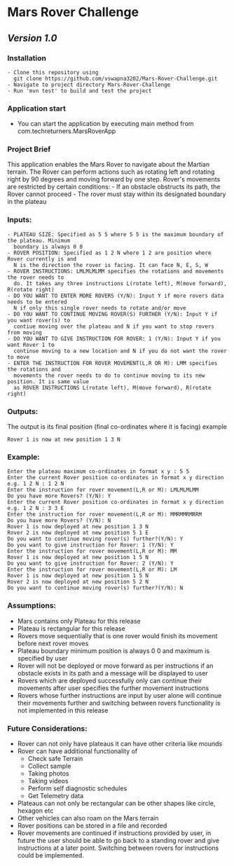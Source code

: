 # **Mars Rover Challenge** 
## ***Version 1.0*** 

### **Installation**
```
- Clone this repository using
  git clone https://github.com/vswapna3202/Mars-Rover-Challenge.git
- Navigate to project directory Mars-Rover-Challenge
- Run 'mvn test' to build and test the project
```

### **Application start**
- You can start the application by executing main method from com.techreturners.MarsRoverApp

### **Project Brief**
This application enables the Mars Rover to navigate about the Martian terrain. The
Rover can perform actions such as rotating left and rotating right by 90 degrees and moving forward by one step. Rover's movements are restricted by certain conditions:
    - If an obstacle obstructs its path, the Rover cannot proceed
    - The rover must stay within its designated boundary in the plateau

### **Inputs:**
```
- PLATEAU SIZE: Specified as 5 5 where 5 5 is the maximum boundary of the plateau. Minimum 
  boundary is always 0 0
- ROVER POSITION: Specified as 1 2 N where 1 2 are position where Rover currently is and
  N is the direction the rover is facing. It can face N, E, S, W
- ROVER INSTRUCTIONS: LMLMLMLMM specifies the rotations and movements the rover needs to 
  do. It takes any three instructions L(rotate left), M(move forward), R(rotate right)
- DO YOU WANT TO ENTER MORE ROVERS (Y/N): Input Y if more rovers data needs to be entered
  N if only this single rover needs to rotate and/or move
- DO YOU WANT TO CONTINUE MOVING ROVER(S) FURTHER (Y/N): Input Y if you want rover(s) to
  contiue moving over the plateau and N if you want to stop rovers from moving
- DO YOU WANT TO GIVE INSTRUCTION FOR ROVER: 1 (Y/N): Input Y if you want Rover 1 to
  continue moving to a new location and N if you do not want the rover to move
- ENTER THE INSTRUCTION FOR ROVER MOVEMENT(L,R OR M): LMM specifies the rotations and 
  movements the rover needs to do to continue moving to its new position. It is same value
  as ROVER INSTRUCTIONS L(rotate left), M(move forward), R(rotate right)
  ```


### **Outputs:**
The output is its final position (final co-ordinates where it is facing) example
```
Rover 1 is now at new position 1 3 N
```

### **Example:**
```
Enter the plateau maximum co-ordinates in format x y : 5 5
Enter the current Rover position co-ordinates in format x y direction e.g. 1 2 N : 1 2 N
Enter the instruction for rover movement(L,R or M): LMLMLMLMM
Do you have more Rovers? (Y/N): Y
Enter the current Rover position co-ordinates in format x y direction e.g. 1 2 N : 3 3 E
Enter the instruction for rover movement(L,R or M): MMRMMRMRRM
Do you have more Rovers? (Y/N): N
Rover 1 is now deployed at new position 1 3 N
Rover 2 is now deployed at new position 5 1 E
Do you want to continue moving rover(s) further?(Y/N): Y
Do you want to give instruction for Rover: 1 (Y/N): Y
Enter the instruction for rover movement(L,R or M): MM
Rover 1 is now deployed at new position 1 5 N
Do you want to give instruction for Rover: 2 (Y/N): Y
Enter the instruction for rover movement(L,R or M): LM
Rover 1 is now deployed at new position 1 5 N
Rover 2 is now deployed at new position 5 2 N
Do you want to continue moving rover(s) further?(Y/N): N
```

### **Assumptions:**
- Mars contains only Plateau for this release
- Plateau is rectangular for this release
- Rovers move sequentially that is one rover would finish its movement before next
  rover moves
- Plateau boundary minimum position is always 0 0 and maximum is specified by user
- Rover will not be deployed or move forward as per instructions if an obstacle exists 
  in its path and a message will be displayed to user
- Rovers which are deployed successfully only can continue their movements after user
  specifies the further movement instructions
- Rovers whose further instructions are input by user alone will continue their movements 
  further and switching between rovers functionality is not implemented in this release 

### **Future Considerations:**
- Rover can not only have plateaus it can have other criteria like mounds 
- Rover can have additional functionality of 
    - Check safe Terrain
    - Collect sample 
    - Taking photos 
    - Taking videos
    - Perform self diagnostic schedules
    - Get Telemetry data
- Plateaus can not only be rectangular can be other shapes like circle, hexagon etc
- Other vehicles can also roam on the Mars terrain
- Rover positions can be stored in a file and recorded
- Rover movements are continued if instructions provided by user, in future the user
  should be able to go back to a standing rover and give instructions at a later point.
  Switching between rovers for instructions could be implemented.

  